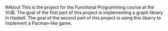 #About
This is the project for the Functional Programming course at the VUB.
The goal of the first part of this project is implementing a graph library in Haskell.
The goal of the second part of this project is using this libarry to implement a Pacman-like game.

